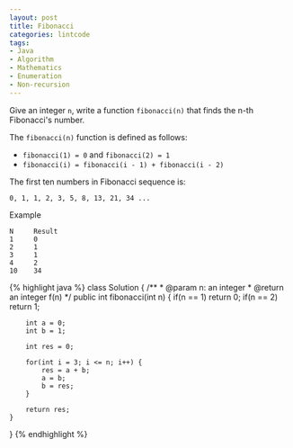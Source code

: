```yaml
---
layout: post
title: Fibonacci
categories: lintcode
tags:
- Java
- Algorithm
- Mathematics
- Enumeration
- Non-recursion
---
```


Give an integer `n`, write a function `fibonacci(n)` that finds the n-th Fibonacci's number.

The `fibonacci(n)` function is defined as follows:

- `fibonacci(1) = 0` and `fibonacci(2) = 1` 
- `fibonacci(i) = fibonacci(i - 1) + fibonacci(i - 2)`

The first ten numbers in Fibonacci sequence is:

`0, 1, 1, 2, 3, 5, 8, 13, 21, 34 ...`

Example

```
N     Result
1     0
2     1
3     1
4     2
10    34
```

{% highlight java %}
class Solution {
    /**
     * @param n: an integer
     * @return an integer f(n)
     */
    public int fibonacci(int n) {
        if(n == 1)
            return 0;
        if(n == 2)
            return 1;
            
        int a = 0;
        int b = 1;
        
        int res = 0;
        
        for(int i = 3; i <= n; i++) {
            res = a + b;
            a = b;
            b = res;
        }
        
        return res;
    }
}
{% endhighlight %}
